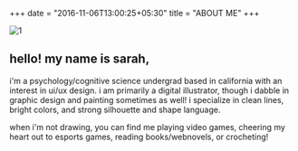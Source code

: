 +++
date = "2016-11-06T13:00:25+05:30"
title = "ABOUT ME"
+++

![1]

## hello! my name is sarah,
i'm a psychology/cognitive science undergrad based in california with an interest in ui/ux design. i am primarily a digital illustrator, though i dabble in graphic design and painting sometimes as well!
i specialize in clean lines, bright colors, and strong silhouette and shape language.

when i'm not drawing, you can find me playing video games, cheering my heart out to esports games, reading books/webnovels, or crocheting!

[1]: /img/portfolio/new.png